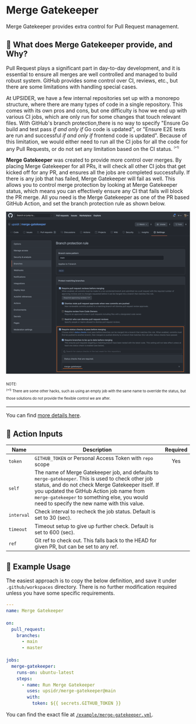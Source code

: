 # Merge Gatekeeper

Merge Gatekeeper provides extra control for Pull Request management.

## 🌄 What does Merge Gatekeeper provide, and Why?

<!-- == imptr: background / begin from: ./docs/details.md#[background] == -->

Pull Request plays a significant part in day-to-day development, and it is essential to ensure all merges are well controlled and managed to build robust system. GitHub provides some control over CI, reviews, etc., but there are some limitations with handling special cases.

At UPSIDER, we have a few internal repositories set up with a monorepo structure, where there are many types of code in a single repository. This comes with its own pros and cons, but one difficulty is how we end up with various CI jobs, which are only run for some changes that touch relevant files. With GitHub's branch protection,there is no way to specify "Ensure Go build and test pass _if and only if_ Go code is updated", or "Ensure E2E tests are run and successful _if and only if_ frontend code is updated". Because of this limitation, we would either need to run all the CI jobs for all the code for any Pull Requests, or do not set any limitation based on the CI status. <sup><sub><sup>(\*1)</sup></sub></sup>

**Merge Gatekeeper** was created to provide more control over merges. By placing Merge Gatekeeper for all PRs, it will check all other CI jobs that get kicked off for any PR, and ensures all the jobs are completed successfully. If there is any job that has failed, Merge Gatekeeper will fail as well. This allows you to control merge protection by looking at Merge Gatekeeper status, which means you can effectively ensure any CI that fails will block the PR merge. All you need is the Merge Gatekeeper as one of the PR based GitHub Action, and set the branch protection rule as shown below.

![Branch protection example](/assets/images/branch-protection-example.png)

<sup><sub>NOTE:  
<sup>(\*1)</sup> There are some other hacks, such as using an empty job with the same name to override the status, but those solutions do not provide the flexible control we are after.</sub></sup>

<!-- == imptr: background / end == -->

---

You can find [more details here](/docs/details.md).

## 🧪 Action Inputs

<!-- == imptr: inputs / begin from: ./docs/action-usage.md#[inputs] == -->

| Name       | Description                                                                                                                                                                                                                                                                                          | Required |
| ---------- | ---------------------------------------------------------------------------------------------------------------------------------------------------------------------------------------------------------------------------------------------------------------------------------------------------- | :------: |
| `token`    | `GITHUB_TOKEN` or Personal Access Token with `repo` scope                                                                                                                                                                                                                                            |   Yes    |
| `self`     | The name of Merge Gatekeeper job, and defaults to `merge-gatekeeper`. This is used to check other job status, and do not check Merge Gatekeeper itself. If you updated the GitHub Action job name from `merge-gatekeeper` to something else, you would need to specify the new name with this value. |          |
| `interval` | Check interval to recheck the job status. Default is set to 30 (sec).                                                                                                                                                                                                                                |          |
| `timeout`  | Timeout setup to give up further check. Default is set to 600 (sec).                                                                                                                                                                                                                                 |          |
| `ref`      | Git ref to check out. This falls back to the HEAD for given PR, but can be set to any ref.                                                                                                                                                                                                           |          |

<!-- == imptr: inputs / end == -->

## 🚀 Example Usage

<!-- == imptr: example-usage / begin from: ./docs/action-usage.md#[simple-usage] == -->

The easiest approach is to copy the below definition, and save it under `.github/workspaces` directory. There is no further modification required unless you have some specific requirements.

<!-- TODO: replace below using Importer once Importer supports code block wrapping
     == imptr: basic-yaml / begin from: ./example/definitions.yaml#[standard-setup] == -->

```yaml
---
name: Merge Gatekeeper

on:
  pull_request:
    branches:
      - main
      - master

jobs:
  merge-gatekeeper:
    runs-on: ubuntu-latest
    steps:
      - name: Run Merge Gatekeeper
        uses: upsidr/merge-gatekeeper@main
        with:
          token: ${{ secrets.GITHUB_TOKEN }}
```

You can find the exact file at [`/example/merge-gatekeeper.yml`](/example/merge-gatekeeper.yml).

<!-- == imptr: example-usage / end == -->
